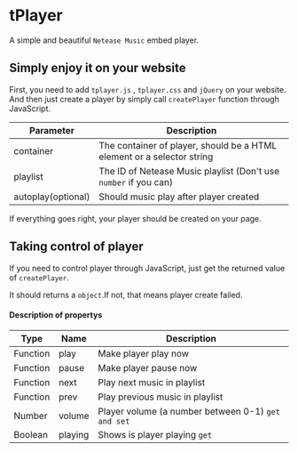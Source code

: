 # tPlayer
A simple and beautiful ```Netease Music``` embed player.

## Simply enjoy it on your website
First, you need to add ```tplayer.js``` , ```tplayer.css``` and ```jQuery``` on your website.
And then just create a player by simply call ```createPlayer``` function through JavaScript.

| Parameter | Description |
| ------ | ------ |
| container | The container of player, should be a HTML element or a selector string |
| playlist | The ID of Netease Music playlist (Don't use ```number``` if you can) |
| autoplay(optional) | Should music play after player created |

If everything goes right, your player should be created on your page.

## Taking control of player
If you need to control player through JavaScript, just get the returned value of ```createPlayer```.

It should returns a ```object```.If not, that means player create failed.
#### Description of propertys
| Type | Name | Description |
| ------ | ------ | ------ |
| Function | play | Make player play now |
| Function | pause | Make player pause now |
| Function | next | Play next music in playlist |
| Function | prev | Play previous music in playlist |
| Number | volume | Player volume (a number between 0-1) ```get and set``` |
| Boolean | playing | Shows is player playing ```get``` |
